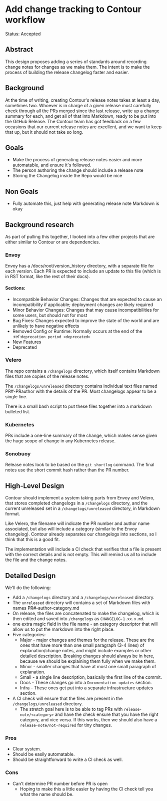 # Add change tracking to Contour workflow

Status: Accepted

## Abstract
This design proposes adding a series of standards around recording change notes for changes as we make them.
The intent is to make the process of building the release changelog faster and easier.

## Background
At the time of writing, creating Contour's release notes takes at least a day, sometimes two.
Whoever is in charge of a given release must carefully check through all the PRs merged since the last release, write up a change summary for each, and get all of that into Markdown, ready to be put into the GitHub Release.
The Contour team has got feedback on a few occasions that our current release notes are excellent, and we want to keep that up, but it should not take so long.

## Goals
- Make the process of generating release notes easier and more automatable, and ensure it's followed.
- The person authoring the change should include a release note
- Storing the Changelog inside the Repo would be nice

## Non Goals
- Fully automate this, just help with generating release note Markdown is okay

## Background research

As part of pulling this together, I looked into a few other projects that are either similar to Contour or are dependencies.

### Envoy

Envoy has a /docs/root/version_history directory, with a separate file for each version. Each PR is expected to include an update to this file (which is in RST format, like the rest of their docs).

#### Sections:

- Incompatible Behavior Changes: Changes that are expected to cause an incompatibility if applicable; deployment changes are likely required
- Minor Behavior Changes: Changes that may cause incompatibilities for some users, but should not for most
- Bug Fixes: Changes expected to improve the state of the world and are unlikely to have negative effects
- Removed Config or Runtime: Normally occurs at the end of the :ref:`deprecation period <deprecated>`
- New Features
- Deprecated

### Velero

The repo contains a `/changelogs` directory, which itself contains Markdown files that are copies of the release notes.

The `/changelogs/unreleased` directory contains individual text files named PR#-PRauthor with the details of the PR.
Most changelogs appear to be a single line.

There is a small bash script to put these files together into a markdown bulleted list.

### Kubernetes

PRs include a one-line summary of the change, which makes sense given the huge scope of change in any Kubernetes release.

### Sonobuoy

Release notes look to be based on the `git shortlog` command.
The final notes use the short commit hash rather than the PR number.

## High-Level Design
Contour should implement a system taking parts from Envoy and Velero, that stores completed changelogs in a `/changelogs` directory,
and the current unreleased set in a `/changelogs/unreleased` directory, in Markdown format.

Like Velero, the filename will indicate the PR number and author name associated, but also will include a category (similar to the Envoy changelog).
Contour already separates our changelogs into sections, so I think that this is a good fit.

The implementation will include a CI check that verifies that a file is present with the correct details and is not empty.
This will remind us all to include the file and the change notes.

## Detailed Design

We'll do the following:

* Add a `/changelogs` directory and a `/changelogs/unreleased` directory.
* The `unreleased` directory will contains a set of Markdown files with names PR#-author-category.md
* On release, the files are concatenated to make the changelog, which is then edited and saved into `/changelogs` as `CHANGELOG-1.xx.x.md`.
* one extra magic field in the file name - an category descriptor that will allow us to put the markdown into the right place.
* Five categories:
  * Major - major changes and themes for the release. These are the ones that have more than one small paragraph (3-4 lines) of explanation/change notes, and might include examples or other detailed description.
  Breaking changes should always be in here, because we should be explaining them fully when we make them.
  * Minor - smaller changes that have at most one small paragraph of explanation.
  * Small - a single line description, basically the first line of the commit.
  * Docs - These changes go into a `Documentation updates` section.
  * Infra - These ones get put into a separate infrastructure updates section.
* A CI check will ensure that the files are present in the `/changelogs/unreleased` directory.
  * The stretch goal here is to be able to tag PRs with `release-note/<category>` and have the check ensure that you have the right category, and vice versa.
  If this works, then we should also have a `release-note/not-required` for tiny changes.


### Pros
- Clear system.
- Should be easily automatable.
- Should be straightforward to write a CI check as well.

### Cons
- Can't determine PR number before PR is open
  - Hoping to make this a little easier by having the CI check tell you what the name should be.

